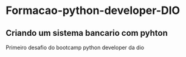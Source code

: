 # Formacao-python-developer-DIO
## Criando um sistema bancario com pyhton
Primeiro desafio do bootcamp python developer da dio
